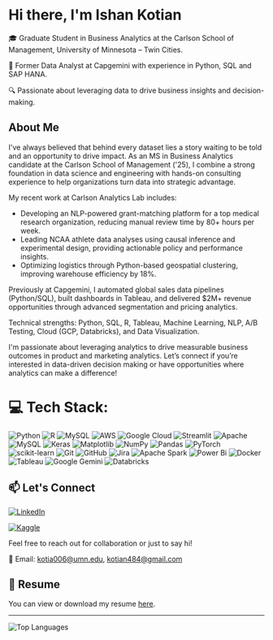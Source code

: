 # Hi there, I'm Ishan Kotian

🎓 Graduate Student in Business Analytics at the Carlson School of Management, University of Minnesota – Twin Cities.

💼 Former Data Analyst at Capgemini with experience in Python, SQL and SAP HANA.

🔍 Passionate about leveraging data to drive business insights and decision-making.



## About Me

I've always believed that behind every dataset lies a story waiting to be told and an opportunity to drive impact. As an MS in Business Analytics candidate at the Carlson School of Management ('25), I combine a strong foundation in data science and engineering with hands-on consulting experience to help organizations turn data into strategic advantage.

My recent work at Carlson Analytics Lab includes:
- Developing an NLP-powered grant-matching platform for a top medical research organization, reducing manual review time by 80+ hours per week.
- Leading NCAA athlete data analyses using causal inference and experimental design, providing actionable policy and performance insights.
- Optimizing logistics through Python-based geospatial clustering, improving warehouse efficiency by 18%.

Previously at Capgemini, I automated global sales data pipelines (Python/SQL), built dashboards in Tableau, and delivered $2M+ revenue opportunities through advanced segmentation and pricing analytics.

Technical strengths: Python, SQL, R, Tableau, Machine Learning, NLP, A/B Testing, Cloud (GCP, Databricks), and Data Visualization.

I'm passionate about leveraging analytics to drive measurable business outcomes in product and marketing analytics. Let’s connect if you’re interested in data-driven decision making or have opportunities where analytics can make a difference!



# 💻 Tech Stack:
![Python](https://img.shields.io/badge/python-3670A0?style=for-the-badge&logo=python&logoColor=ffdd54) ![R](https://img.shields.io/badge/r-%23276DC3.svg?style=for-the-badge&logo=r&logoColor=white) ![MySQL](https://img.shields.io/badge/mysql-4479A1.svg?style=for-the-badge&logo=mysql&logoColor=white) ![AWS](https://img.shields.io/badge/AWS-%23FF9900.svg?style=for-the-badge&logo=amazon-aws&logoColor=white) ![Google Cloud](https://img.shields.io/badge/GoogleCloud-%234285F4.svg?style=for-the-badge&logo=google-cloud&logoColor=white) ![Streamlit](https://img.shields.io/badge/Streamlit-%23FE4B4B.svg?style=for-the-badge&logo=streamlit&logoColor=white) ![Apache](https://img.shields.io/badge/apache-%23D42029.svg?style=for-the-badge&logo=apache&logoColor=white) ![MySQL](https://img.shields.io/badge/mysql-4479A1.svg?style=for-the-badge&logo=mysql&logoColor=white) ![Keras](https://img.shields.io/badge/Keras-%23D00000.svg?style=for-the-badge&logo=Keras&logoColor=white) ![Matplotlib](https://img.shields.io/badge/Matplotlib-%23ffffff.svg?style=for-the-badge&logo=Matplotlib&logoColor=black) ![NumPy](https://img.shields.io/badge/numpy-%23013243.svg?style=for-the-badge&logo=numpy&logoColor=white) ![Pandas](https://img.shields.io/badge/pandas-%23150458.svg?style=for-the-badge&logo=pandas&logoColor=white) ![PyTorch](https://img.shields.io/badge/PyTorch-%23EE4C2C.svg?style=for-the-badge&logo=PyTorch&logoColor=white) ![scikit-learn](https://img.shields.io/badge/scikit--learn-%23F7931E.svg?style=for-the-badge&logo=scikit-learn&logoColor=white) ![Git](https://img.shields.io/badge/git-%23F05033.svg?style=for-the-badge&logo=git&logoColor=white) ![GitHub](https://img.shields.io/badge/github-%23121011.svg?style=for-the-badge&logo=github&logoColor=white) ![Jira](https://img.shields.io/badge/jira-%230A0FFF.svg?style=for-the-badge&logo=jira&logoColor=white) ![Apache Spark](https://img.shields.io/badge/Apache%20Spark-FDEE21?style=for-the-badge&logo=apachespark&logoColor=black) ![Power Bi](https://img.shields.io/badge/power_bi-F2C811?style=for-the-badge&logo=powerbi&logoColor=black) ![Docker](https://img.shields.io/badge/docker-%230db7ed.svg?style=for-the-badge&logo=docker&logoColor=white) ![Tableau](https://img.shields.io/badge/Tableau-E97627?style=for-the-badge&logo=Tableau&logoColor=white) ![Google Gemini](https://img.shields.io/badge/Google%20Gemini-8E75B2?style=for-the-badge&logo=googlegemini&logoColor=white) ![Databricks](https://img.shields.io/badge/Databricks-FF3621?style=for-the-badge&logo=Databricks&logoColor=white) 


## 📫 Let's Connect

[![LinkedIn](	https://img.shields.io/badge/LinkedIn-0077B5?style=for-the-badge&logo=linkedin&logoColor=white)](https://linkedin.com/in/ishan-kotian) 

[![Kaggle](https://img.shields.io/badge/Kaggle-20BEFF?style=for-the-badge&logo=Kaggle&logoColor=white)](https://www.kaggle.com/lykin22)
  
Feel free to reach out for collaboration or just to say hi!

📧 Email: kotia006@umn.edu, kotian484@gmail.com

## 📄 Resume

You can view or download my resume [here](https://drive.google.com/drive/folders/1trxNUL-vLnwueHZjpSV-0jrnXbckcp44).

---


![Top Languages](https://github-readme-stats.vercel.app/api/top-langs/?username=Ishan-Kotian&layout=compact&theme=radical)

